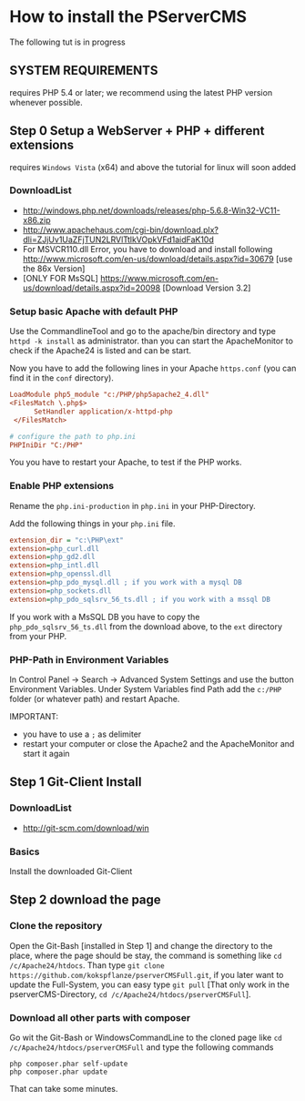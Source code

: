 # How to install the PServerCMS

The following tut is in progress

## SYSTEM REQUIREMENTS

requires PHP 5.4 or later; we recommend using the latest PHP version whenever possible.

## Step 0 Setup a WebServer + PHP + different extensions

 requires `Windows Vista` (x64) and above
 the tutorial for linux will soon added

### DownloadList

- http://windows.php.net/downloads/releases/php-5.6.8-Win32-VC11-x86.zip
- http://www.apachehaus.com/cgi-bin/download.plx?dli=ZJjUv1UaZFjTUN2LRVlTtlkVOpkVFd1aidFaK10d
- For MSVCR110.dll Error, you have to download and install following http://www.microsoft.com/en-us/download/details.aspx?id=30679 [use 
the 86x Version]
- [ONLY FOR MsSQL] https://www.microsoft.com/en-us/download/details.aspx?id=20098 [Download Version 3.2]

### Setup basic Apache with default PHP

 Use the CommandlineTool and go to the apache/bin directory and type `httpd -k install` as administrator. than you can start the 
 ApacheMonitor to check if the Apache24 is listed and can be start.
 
 Now you have to add the following lines in your Apache `https.conf` (you can find it in the `conf` directory).
 
 ```ini
 LoadModule php5_module "c:/PHP/php5apache2_4.dll"
 <FilesMatch \.php$>
       SetHandler application/x-httpd-php
  </FilesMatch>
 
 # configure the path to php.ini
 PHPIniDir "C:/PHP"
 ```
 
 You you have to restart your Apache, to test if the PHP works.
 
### Enable PHP extensions
 
 Rename the `php.ini-production` in `php.ini` in your PHP-Directory.
 
 Add the following things in your `php.ini` file.
 
 ```ini
 extension_dir = "c:\PHP\ext"
 extension=php_curl.dll
 extension=php_gd2.dll
 extension=php_intl.dll
 extension=php_openssl.dll
 extension=php_pdo_mysql.dll ; if you work with a mysql DB
 extension=php_sockets.dll
 extension=php_pdo_sqlsrv_56_ts.dll ; if you work with a mssql DB 
 ```
 
 If you work with a MsSQL DB you have to copy the `php_pdo_sqlsrv_56_ts.dll` from the download above, to the `ext` directory from your PHP.
 
### PHP-Path in Environment Variables
 
 In Control Panel -> Search -> Advanced System Settings and use the button Environment Variables. 
 Under System Variables find Path add the `c:/PHP` folder (or whatever path) and restart Apache.
 
 IMPORTANT:
  - you have to use a `;` as delimiter
  - restart your computer or close the Apache2 and the ApacheMonitor and start it again 
 
## Step 1 Git-Client Install

### DownloadList

 - http://git-scm.com/download/win

### Basics

 Install the downloaded Git-Client

## Step 2 download the page

### Clone the repository

 Open the Git-Bash [installed in Step 1] and change the directory to the place, where the page should be stay, the command is something 
 like `cd /c/Apache24/htdocs`.
 Than type `git clone https://github.com/kokspflanze/pserverCMSFull.git`, if you later want to update the Full-System, you can easy type 
 `git pull` [That only work in the pserverCMS-Directory, `cd /c/Apache24/htdocs/pserverCMSFull`].
 
### Download all other parts with composer
 
 Go wit the Git-Bash or WindowsCommandLine to the cloned page like `cd /c/Apache24/htdocs/pserverCMSFull` and type the following commands
  
  ```shell
  php composer.phar self-update
  php composer.phar update
  ```
  
  That can take some minutes.
  


